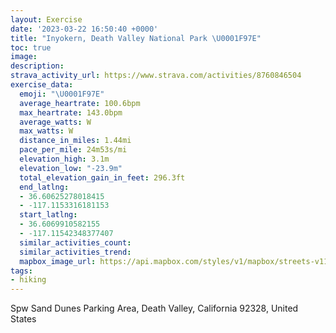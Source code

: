 ```yaml
---
layout: Exercise
date: '2023-03-22 16:50:40 +0000'
title: "Inyokern, Death Valley National Park \U0001F97E"
toc: true
image:
description:
strava_activity_url: https://www.strava.com/activities/8760846504
exercise_data:
  emoji: "\U0001F97E"
  average_heartrate: 100.6bpm
  max_heartrate: 143.0bpm
  average_watts: W
  max_watts: W
  distance_in_miles: 1.44mi
  pace_per_mile: 24m53s/mi
  elevation_high: 3.1m
  elevation_low: "-23.9m"
  total_elevation_gain_in_feet: 296.3ft
  end_latlng:
  - 36.60625278018415
  - -117.1153316181153
  start_latlng:
  - 36.6069910582155
  - -117.11542348377407
  similar_activities_count:
  similar_activities_trend:
  mapbox_image_url: https://api.mapbox.com/styles/v1/mapbox/streets-v11/static/path-5+787af2-1.0(y_m~EvfyiU_%40VIJQDIFOBEJMLWBOGQFMNAAIF%5Dh%40WPYUF%3FQBKC%7D%40k%40w%40u%40iAuA%7B%40IWIc%40B%40%3FGEIOOGS%3FaARWAE%40KJ%5Dp%40%3FAFFg%40g%40CEB%3FQOCKOMCIBACASHaANO%40GCIVGHI%40Q%3FGE%3FCoAh%40eBx%40a%40%5ESX%5D%5C%7D%40%5DD%40AAj%40Vh%40PZTPVj%40UTOt%40Ud%40WREx%40A%5EGBC%3FKFKBAHDNENYHId%40KZMVQ%40%3F%40BZFh%40IPGRMd%40KVWPCNBV%3FhAETBVAh%40Fl%40BhBE%5EOh%40Ib%40E%5E%40n%40K%5EATIV%3F%5EMJKNCLKZEN%40),pin-s-s+e5b22e(-117.11612,36.60813),pin-s-f+89ae00(-117.11527999999998,36.60745999999996)/auto/800x800?access_token=pk.eyJ1Ijoiam9zaGJlY2ttYW4iLCJhIjoiY205eWR2aDd1MWZ6djJrbXc4a3M0bWZleiJ9.XiG9OWkNcZk2QzjJbxLB4A
tags:
- hiking
---
```




Spw Sand Dunes Parking Area, Death Valley, California 92328, United States
